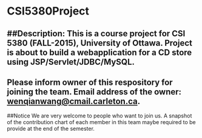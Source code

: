 # CSI5380Project
##Description:
This is a course project for CSI 5380 (FALL-2015), University of Ottawa.
Project is about to build a webapplication for a CD store using JSP/Servlet/JDBC/MySQL.
---
Please inform owner of this respository for joining the team. 
Email address of the owner: wenqianwang@cmail.carleton.ca.
---
##Notice
We are very welcome to people who want to join us.
A snapshot of the contribution chart of each member in this team maybe required to be provide at the end of the semester.

